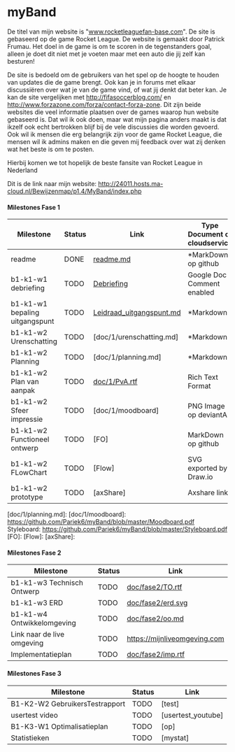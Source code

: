 # myBand

De titel van mijn website is "www.rocketleaguefan-base.com". De site is gebaseerd op de game Rocket League.
De website is gemaakt door Patrick Frumau.
Het doel in de game is om te scoren in de tegenstanders goal, alleen je doet dit niet met je voeten maar met 
een auto die jij zelf kan besturen!


De site is bedoeld om de gebruikers van het spel op de hoogte te houden van updates die de game brengt.
Ook kan je in forums met elkaar discussiëren over wat je van de game vind, of wat jij denkt dat beter kan.
Je kan de site vergelijken met http://fifasoccerblog.com/ en http://www.forzazone.com/forza/contact-forza-zone. 
Dit zijn beide websites die veel informatie plaatsen over de games waarop hun website gebaseerd is.
Dat wil ik ook doen, maar wat mijn pagina anders maakt is dat ikzelf ook echt bertrokken blijf bij de vele discussies
die worden gevoerd. Ook wil ik mensen die erg belangrijk zijn voor de game Rocket League, die mensen wil ik admins maken 
en die geven mij feedback over wat zij denken wat het beste is om te posten. 

Hierbij komen we tot hopelijk de beste fansite van Rocket League in Nederland

Dit is de link naar mijn website: 
http://24011.hosts.ma-cloud.nl/Bewijzenmap/p1.4/MyBand/index.php



#### Milestones Fase 1
| Milestone  | Status | Link | Type Document of cloudservice |
| ------ |  ------ | ------ | ------ |
| readme                         | DONE |  [readme.md]            | *MarkDown op github |
| b1-k1-w1 debriefing            | TODO | [Debriefing]            | Google Doc Comment enabled |
| b1-k1-w1 bepaling uitgangspunt | TODO | [Leidraad_uitgangspunt.md] | *Markdown |
| b1-k1-w2 Urenschatting         | TODO | [doc/1/urenschatting.md]| *Markdown |
| b1-k1-w2 Planning              | TODO | [doc/1/planning.md]     | *Markdown |
| b1-k1-w2 Plan van aanpak       | TODO | [doc/1/PvA.rtf]         | Rich Text Format |
| b1-k1-w2 Sfeer impressie       | TODO | [doc/1/moodboard]       | PNG Image op deviantArt |
| b1-k1-w2 Functioneel ontwerp   | TODO | [FO]                    | MarkDown op github |
| b1-k1-w2 FLowChart             | TODO | [Flow]                  | SVG exported by Draw.io |
| b1-k1-w2 prototype             | TODO | [axShare]               | Axshare link |

   [readme.md]: <https://github.com/JouwGithubNaam/myband/blob/master/readme.md>
   [Leidraad_uitgangspunt.md]: https://github.com/Pariek6/myBand/blob/master/uitgangspunt.md
   [Debriefing]: https://github.com/Pariek6/myBand/blob/master/debriefing.md
   [doc/1/PvA.rtf]: 
   [doc/1/urenschatting.md]: 
   [doc/1/planning.md]: 
   [doc/1/moodboard]: https://github.com/Pariek6/myBand/blob/master/Moodboard.pdf
   Styleboard: https://github.com/Pariek6/myBand/blob/master/Styleboard.pdf
   [FO]: 
   [Flow]: 
   [axShare]: 

#### Milestones Fase 2
| Milestone  | Status | Link |
| ------ |  ------ | ------ |
| b1-k1-w3 Technisch Ontwerp |  TODO |  [doc/fase2/TO.rtf] |
| b1-k1-w3 ERD               |  TODO |  [doc/fase2/erd.svg] |
| b1-k1-w4 Ontwikkelomgeving |  TODO |  [doc/fase2/oo.md]|
| Link naar de live omgeving |  TODO |  <https://mijnliveomgeving.com>|
| Implementatieplan          | TODO |  [doc/fase2/imp.rtf] |

   [doc/fase2/TO.rtf]: <https://github.com/jouwgithub/doc/fase2/TO.rtf>
   [doc/fase2/erd.svg]: <https://github.com/jouwgithub/doc/fase2/erd.svg>
   [doc/fase2/oo.md]: <https://github.com/jouwgithub/doc/fase2/oo.md>
   [doc/fase2/imp.rtf]: <http://github.com/jouwgithub/doc/fase2/imp.rtf>
   
#### Milestones Fase 3
| Milestone  | Status | Link |
| ------ |  ------ | ------ |
| B1-K2-W2 GebruikersTestrapport | TODO |  [test] |
| usertest video | TODO |[usertest_youtube] |
| B1-K3-W1 Optimalisatieplan | TODO |  [op] |
| Statistieken | TODO |  [mystat]|
